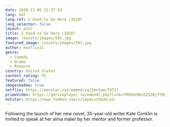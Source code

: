 ```yaml
---
date: 2020-11-05 21:27:54
lang: mal
lang-ref: I Used to Go Here (2020)
lang_selector: false
layout: post
title: I Used to Go Here (2020)
image: /assets/images/593.jpg
featured_image: /assets/images/593.jpg
author: maxflix21
genre:
  - Comedy
  - Drama
  - Romance
country: United States
content_rating: PG
featured: false
imageshadow: true
netflix: https://movstar.xyz/embed/vq15mctwwcT4TI7
primeVideo: https://gdriveplayer.io/embed2.php?link=TM9XHzH6o%252Bj7TQFGFLivFQChYCilVjTm3q7Q3mVzy9Yzt8JnZMGBpURaVKYx5DYfzjPW5m81M8m11Zjx%252B6GhJCOn3cRBTH%252BTR6bMgxh6dg1stpZa3JrftqMyN0GptzqFPsMuwnxgC%252BYBb4pibOXZwtay4u0MUtMW2K8oxs5po%252FIwqt%252FaE9OicsqOAQORcOaVY%253D
hotstar: https://www.fembed.com/v/ldp4xsn56dmryd-
---
```

Following the launch of her new novel, 35-year-old writer Kate Conklin is invited to speak at her alma mater by her mentor and former professor.